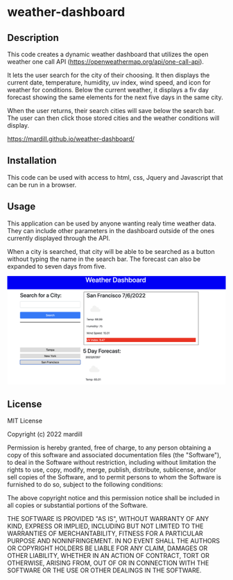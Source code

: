 # weather-dashboard

## Description

This code creates a dynamic weather dashboard that utilizes the open weather one call API (https://openweathermap.org/api/one-call-api). 

It lets the user search for the city of their choosing. It then displays the current date, temperature, humidity, uv index, wind speed, and icon for weather for conditions. Below the current weather, it displays a fiv day forecast showing the same elements for the next five days in the same city.

When the user returns, their search cities will save below the search bar. The user can then click those stored cities and the weather conditions will display. 

https://mardill.github.io/weather-dashboard/

## Installation

This code can be used with access to html, css, Jquery and Javascript that can be run in a browser.

## Usage

This application can be used by anyone wanting realy time weather data. They can include other parameters in the dashboard outside of the ones currently displayed through the API. 

When a city is searched, that city will be able to be searched as a button without typing the name in the search bar. The forecast can also be expanded to seven days from five. 

![alt text](assets/images/demo.png)

## License

MIT License

Copyright (c) 2022 mardill

Permission is hereby granted, free of charge, to any person obtaining a copy
of this software and associated documentation files (the "Software"), to deal
in the Software without restriction, including without limitation the rights
to use, copy, modify, merge, publish, distribute, sublicense, and/or sell
copies of the Software, and to permit persons to whom the Software is
furnished to do so, subject to the following conditions:

The above copyright notice and this permission notice shall be included in all
copies or substantial portions of the Software.

THE SOFTWARE IS PROVIDED "AS IS", WITHOUT WARRANTY OF ANY KIND, EXPRESS OR
IMPLIED, INCLUDING BUT NOT LIMITED TO THE WARRANTIES OF MERCHANTABILITY,
FITNESS FOR A PARTICULAR PURPOSE AND NONINFRINGEMENT. IN NO EVENT SHALL THE
AUTHORS OR COPYRIGHT HOLDERS BE LIABLE FOR ANY CLAIM, DAMAGES OR OTHER
LIABILITY, WHETHER IN AN ACTION OF CONTRACT, TORT OR OTHERWISE, ARISING FROM,
OUT OF OR IN CONNECTION WITH THE SOFTWARE OR THE USE OR OTHER DEALINGS IN THE
SOFTWARE.